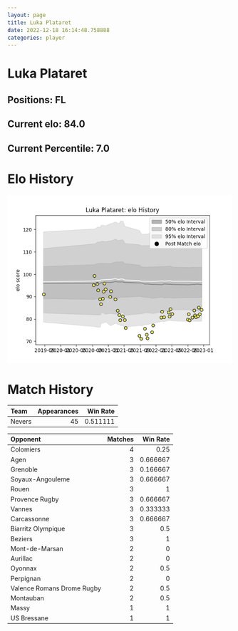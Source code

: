 ```yaml
---  
layout: page  
title: Luka Plataret  
date: 2022-12-18 16:14:48.758888  
categories: player  
---
```

# Luka Plataret

## Positions: FL

## Current elo: 84.0

## Current Percentile: 7.0

# Elo History


![elo history](history_LukaPlataret.png)
# Match History


| Team   |   Appearances |   Win Rate |
|:-------|--------------:|-----------:|
| Nevers |            45 |   0.511111 |

| Opponent                   |   Matches |   Win Rate |
|:---------------------------|----------:|-----------:|
| Colomiers                  |         4 |   0.25     |
| Agen                       |         3 |   0.666667 |
| Grenoble                   |         3 |   0.166667 |
| Soyaux-Angouleme           |         3 |   0.666667 |
| Rouen                      |         3 |   1        |
| Provence Rugby             |         3 |   0.666667 |
| Vannes                     |         3 |   0.333333 |
| Carcassonne                |         3 |   0.666667 |
| Biarritz Olympique         |         3 |   0.5      |
| Beziers                    |         3 |   1        |
| Mont-de-Marsan             |         2 |   0        |
| Aurillac                   |         2 |   0        |
| Oyonnax                    |         2 |   0.5      |
| Perpignan                  |         2 |   0        |
| Valence Romans Drome Rugby |         2 |   0.5      |
| Montauban                  |         2 |   0.5      |
| Massy                      |         1 |   1        |
| US Bressane                |         1 |   1        |